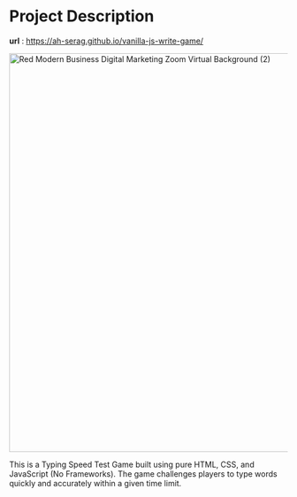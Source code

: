 # Project Description
**url** : https://ah-serag.github.io/vanilla-js-write-game/

<img width="1280" height="720" alt="Red Modern Business Digital Marketing Zoom Virtual Background (2)" src="https://github.com/user-attachments/assets/a34a902b-eec5-41af-b386-5033dda02462" />

This is a Typing Speed Test Game built using pure HTML, CSS, and JavaScript (No Frameworks).
The game challenges players to type words quickly and accurately within a given time limit.
